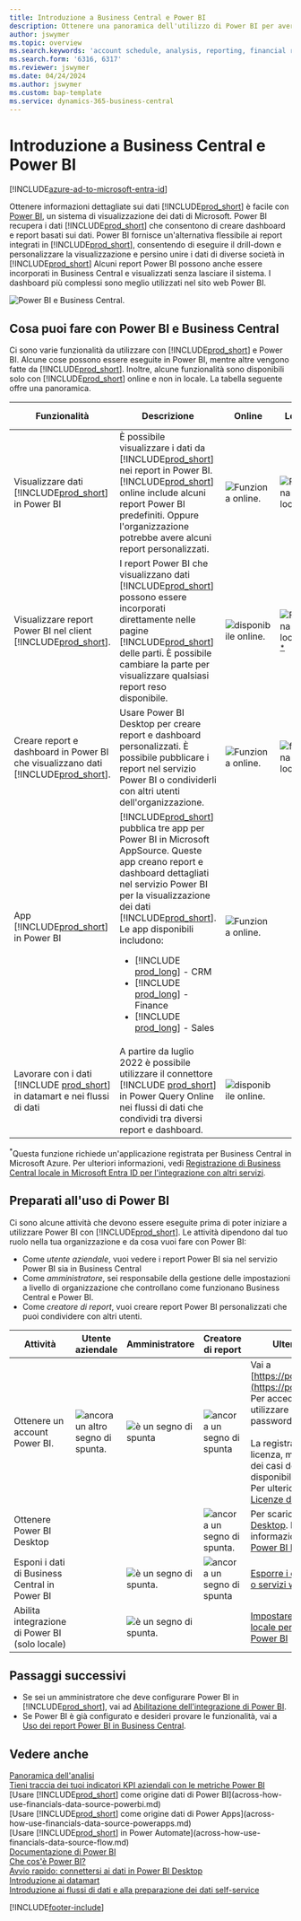 ```yaml
---
title: Introduzione a Business Central e Power BI
description: Ottenere una panoramica dell'utilizzo di Power BI per avere informazioni dettagliate e KPI dai dati di Business Central.
author: jswymer
ms.topic: overview
ms.search.keywords: 'account schedule, analysis, reporting, financial report, business intelligence, KPI'
ms.search.form: '6316, 6317'
ms.reviewer: jswymer
ms.date: 04/24/2024
ms.author: jswymer
ms.custom: bap-template
ms.service: dynamics-365-business-central
---
```

# <a name="introduction-to-business-central-and-power-bi"></a>Introduzione a Business Central e Power BI

[!INCLUDE[azure-ad-to-microsoft-entra-id](~/../shared-content/shared/azure-ad-to-microsoft-entra-id.md)]

Ottenere informazioni dettagliate sui dati [!INCLUDE[prod_short](includes/prod_short.md)] è facile con [Power BI](https://powerbi.microsoft.com), un sistema di visualizzazione dei dati di Microsoft. Power BI recupera i dati [!INCLUDE[prod_short](includes/prod_short.md)] che consentono di creare dashboard e report basati sui dati. Power BI fornisce un'alternativa flessibile ai report integrati in [!INCLUDE[prod_short](includes/prod_short.md)], consentendo di eseguire il drill-down e personalizzare la visualizzazione e persino unire i dati di diverse società in [!INCLUDE[prod_short](includes/prod_short.md)] Alcuni report Power BI possono anche essere incorporati in Business Central e visualizzati senza lasciare il sistema. I dashboard più complessi sono meglio utilizzati nel sito web Power BI.

![Power BI e Business Central.](media/power-bi-intro.png)

## <a name="what-you-can-do-with-power-bi-and-business-central"></a>Cosa puoi fare con Power BI e Business Central

Ci sono varie funzionalità da utilizzare con [!INCLUDE[prod_short](includes/prod_short.md)] e Power BI. Alcune cose possono essere eseguite in Power BI, mentre altre vengono fatte da [!INCLUDE[prod_short](includes/prod_short.md)]. Inoltre, alcune funzionalità sono disponibili solo con [!INCLUDE[prod_short](includes/prod_short.md)] online e non in locale. La tabella seguente offre una panoramica.

|Funzionalità|Descrizione|Online|Locale|Ulteriori informazioni|
|-------|-----------|--------------|-----------|----------------|
|Visualizzare dati [!INCLUDE[prod_short](includes/prod_short.md)] in Power BI|È possibile visualizzare i dati da [!INCLUDE[prod_short](includes/prod_short.md)] nei report in Power BI. [!INCLUDE[prod_short](includes/prod_short.md)] online include alcuni report Power BI predefiniti. Oppure l'organizzazione potrebbe avere alcuni report personalizzati.|![Funziona online.](media/check.png)|![Funziona in locale](media/check.png)|[Qui...](across-working-with-powerbi.md)|
|Visualizzare report Power BI nel client [!INCLUDE[prod_short](includes/prod_short.md)].| I report Power BI che visualizzano dati [!INCLUDE[prod_short](includes/prod_short.md)] possono essere incorporati direttamente nelle pagine [!INCLUDE[prod_short](includes/prod_short.md)] delle parti. È possibile cambiare la parte per visualizzare qualsiasi report reso disponibile. |![disponibile online.](media/check.png)|![Funziona in locale](media/check.png)<sup>[*](#onprem)</sup>|[Qui...](across-working-with-powerbi.md).|
|Creare report e dashboard in Power BI che visualizzano dati [!INCLUDE[prod_short](includes/prod_short.md)].|Usare Power BI Desktop per creare report e dashboard personalizzati. È possibile pubblicare i report nel servizio Power BI o condividerli con altri utenti dell'organizzazione.|![Funziona online.](media/check.png)|![funziona in locale](media/check.png)|[Qui...](across-how-use-financials-data-source-powerbi.md)|
|App [!INCLUDE[prod_short](includes/prod_short.md)] in Power BI| [!INCLUDE[prod_short](includes/prod_short.md)] pubblica tre app per Power BI in Microsoft AppSource. Queste app creano report e dashboard dettagliati nel servizio Power BI per la visualizzazione dei dati [!INCLUDE[prod_short](includes/prod_short.md)]. Le app disponibili includono: <ul><li>[!INCLUDE [prod_long](includes/prod_long.md)] - CRM </li><li>[!INCLUDE [prod_long](includes/prod_long.md)] - Finance </li><li>[!INCLUDE [prod_long](includes/prod_long.md)] - Sales </li></ul>  |![Funziona online.](media/check.png)||[Qui...](across-powerbi-business-central-apps.md)|
|Lavorare con i dati [!INCLUDE [prod_short](includes/prod_short.md)] in datamart e nei flussi di dati|A partire da luglio 2022 è possibile utilizzare il connettore [!INCLUDE [prod_short](includes/prod_short.md)] in Power Query Online nei flussi di dati che condividi tra diversi report e dashboard.|![disponibile online.](media/check.png)||[Qui...](across-powerbi-business-central-apps.md)|

<a name="onprem"><sup>*</sup></a>Questa funzione richiede un'applicazione registrata per Business Central in Microsoft Azure. Per ulteriori informazioni, vedi [Registrazione di Business Central locale in Microsoft Entra ID per l'integrazione con altri servizi](/dynamics365/business-central/dev-itpro/administration/register-app-azure).

## <a name="get-ready-to-use-power-bi"></a>Preparati all'uso di Power BI

Ci sono alcune attività che devono essere eseguite prima di poter iniziare a utilizzare Power BI con [!INCLUDE[prod_short](includes/prod_short.md)].<!-- Some of the tasks are typically only done by administrators or super users.--> Le attività dipendono dal tuo ruolo nella tua organizzazione e da cosa vuoi fare con Power BI:

- Come *utente aziendale*, vuoi vedere i report Power BI sia nel servizio Power BI sia in Business Central
- Come *amministratore*, sei responsabile della gestione delle impostazioni a livello di organizzazione che controllano come funzionano Business Central e Power BI.
- Come *creatore di report*, vuoi creare report Power BI personalizzati che puoi condividere con altri utenti.

|Attività|Utente aziendale|Amministratore|Creatore di report|Ulteriori informazioni|
|----|-------------|-------------|-----------------------|----------------|
|Ottenere un account Power BI.|![ancora un altro segno di spunta.](media/check.png)|![è un segno di spunta](media/check.png)|![ancora un segno di spunta](media/check.png)|Vai a [https://powerbi.microsoft.com](https://powerbi.microsoft.com). Per accedere per un account utilizzare l'indirizzo e-mail e la password di lavoro. <br /><br/>La registrazione richiede una licenza, ma nella maggior parte dei casi dovrebbe già essere disponibile una licenza gratuita. Per ulteriori informazioni, vedi [Licenze di Power BI](admin-powerbi-setup.md#license).|
|Ottenere Power BI Desktop|||![ancora un segno di spunta.](media/check.png)|Per scaricare, vai su [Power BI Desktop](https://powerbi.microsoft.com/desktop/). Per ulteriori informazioni, vedere [Ottenere Power BI Desktop](/power-bi/fundamentals/desktop-get-the-desktop).
|Esponi i dati di Business Central in Power BI||![è un segno di spunta.](media/check.png)|![ancora un segno di spunta](media/check.png)|[Esporre i dati tramite pagine API o servizi web OData](admin-powerbi-setup.md#exposedata)
|Abilita integrazione di Power BI<br />(solo locale)||![è un segno di spunta.](media/check.png)||[Impostare Business Central locale per l'integrazione con Power BI](across-working-with-business-central-in-powerbi.md#setup)|


## <a name="next-steps"></a>Passaggi successivi

- Se sei un amministratore che deve configurare Power BI in [!INCLUDE[prod_short](includes/prod_short.md)], vai ad [Abilitazione dell'integrazione di Power BI](admin-powerbi-setup.md).
- Se Power BI è già configurato e desideri provare le funzionalità, vai a [Uso dei report Power BI in Business Central](across-working-with-powerbi.md).

## <a name="see-also"></a>Vedere anche

[Panoramica dell'analisi](reports-bi-reporting.md)   
[Tieni traccia dei tuoi indicatori KPI aziendali con le metriche Power BI](track-kpis-with-power-bi-metrics.md)   
[Usare [!INCLUDE[prod_short](includes/prod_short.md)] come origine dati di Power BI](across-how-use-financials-data-source-powerbi.md)  
[Usare [!INCLUDE[prod_short](includes/prod_short.md)] come origine dati di Power Apps](across-how-use-financials-data-source-powerapps.md)  
[Usare [!INCLUDE[prod_short](includes/prod_short.md)] in Power Automate](across-how-use-financials-data-source-flow.md)  
[Documentazione di Power BI](/power-bi/)  
[Che cos'è Power BI?](/power-bi/fundamentals/power-bi-overview)  
[Avvio rapido: connettersi ai dati in Power BI Desktop](/power-bi/desktop-quickstart-connect-to-data)  
[Introduzione ai datamart](/power-bi/transform-model/datamarts/datamarts-overview)  
[Introduzione ai flussi di dati e alla preparazione dei dati self-service](/power-bi/transform-model/dataflows/dataflows-introduction-self-service)  

[!INCLUDE[footer-include](includes/footer-banner.md)]
